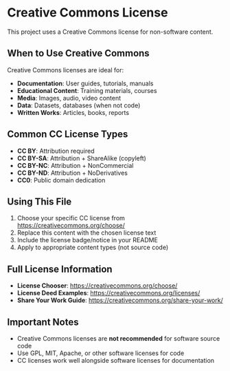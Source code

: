 # Creative Commons License

This project uses a Creative Commons license for non-software content.

## When to Use Creative Commons
Creative Commons licenses are ideal for:
- **Documentation**: User guides, tutorials, manuals
- **Educational Content**: Training materials, courses
- **Media**: Images, audio, video content
- **Data**: Datasets, databases (when not code)
- **Written Works**: Articles, books, reports

## Common CC License Types
- **CC BY**: Attribution required
- **CC BY-SA**: Attribution + ShareAlike (copyleft)
- **CC BY-NC**: Attribution + NonCommercial
- **CC BY-ND**: Attribution + NoDerivatives
- **CC0**: Public domain dedication

## Using This File
1. Choose your specific CC license from https://creativecommons.org/choose/
2. Replace this content with the chosen license text
3. Include the license badge/notice in your README
4. Apply to appropriate content types (not source code)

## Full License Information
- **License Chooser**: https://creativecommons.org/choose/
- **License Deed Examples**: https://creativecommons.org/licenses/
- **Share Your Work Guide**: https://creativecommons.org/share-your-work/

## Important Notes
- Creative Commons licenses are **not recommended** for software source code
- Use GPL, MIT, Apache, or other software licenses for code
- CC licenses work well alongside software licenses for documentation